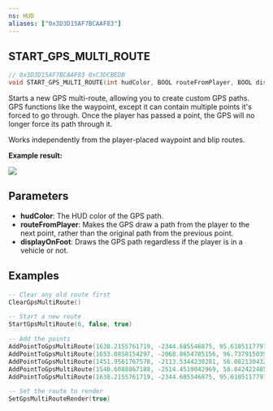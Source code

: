 ```yaml
---
ns: HUD
aliases: ["0x3D3D15AF7BCAAF83"]
---
```

## START_GPS_MULTI_ROUTE

```c
// 0x3D3D15AF7BCAAF83 0xC3DCBEDB
void START_GPS_MULTI_ROUTE(int hudColor, BOOL routeFromPlayer, BOOL displayOnFoot);
```

Starts a new GPS multi-route, allowing you to create custom GPS paths.
GPS functions like the waypoint, except it can contain multiple points it's forced to go through.
Once the player has passed a point, the GPS will no longer force its path through it.

Works independently from the player-placed waypoint and blip routes.

**Example result:**

![](https://i.imgur.com/ZZHQatX.png)

## Parameters
* **hudColor**: The HUD color of the GPS path.
* **routeFromPlayer**: Makes the GPS draw a path from the player to the next point, rather than the original path from the previous point.
* **displayOnFoot**: Draws the GPS path regardless if the player is in a vehicle or not.

## Examples
```lua
-- Clear any old route first
ClearGpsMultiRoute()

-- Start a new route
StartGpsMultiRoute(6, false, true)

-- Add the points
AddPointToGpsMultiRoute(1638.2155761719, -2344.685546875, 95.610511779785)
AddPointToGpsMultiRoute(1653.0858154297, -2068.8654785156, 96.737915039063)
AddPointToGpsMultiRoute(1451.9561767578, -2113.5344238281, 56.082130432129)
AddPointToGpsMultiRoute(1540.6088867188, -2514.4519042969, 58.842422485352)
AddPointToGpsMultiRoute(1638.2155761719, -2344.685546875, 95.610511779785)

-- Set the route to render
SetGpsMultiRouteRender(true)
```

